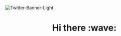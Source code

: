 ![Twitter-Banner-Light](https://github.com/HavishPallerla/HavishPallerla/assets/86337085/bea72c31-188a-4a47-9c11-502a71641b79)
<h1 align='center'> Hi there :wave:</h1>

